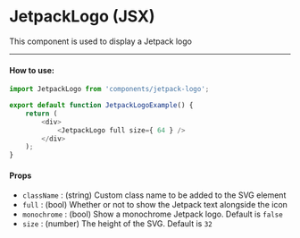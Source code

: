 JetpackLogo (JSX)
====================

This component is used to display a Jetpack logo

-------

#### How to use:

```js
import JetpackLogo from 'components/jetpack-logo';

export default function JetpackLogoExample() {
	return (
		<div>
			<JetpackLogo full size={ 64 } />
		</div>
	);
}
```

#### Props

* `className` : (string) Custom class name to be added to the SVG element
* `full` : (bool) Whether or not to show the Jetpack text alongside the icon
* `monochrome` : (bool) Show a monochrome Jetpack logo. Default is `false`
* `size` : (number) The height of the SVG. Default is `32`
